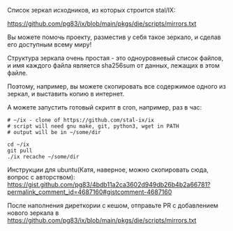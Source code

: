 Список зеркал исходников, из которых строится stal/IX:

https://github.com/pg83/ix/blob/main/pkgs/die/scripts/mirrors.txt

Вы можете помочь проекту, разместив у себя такое зеркало, и сделав его доступным всему миру!

Структура зеркала очень простая - это одноуровневый список файлов, и имя каждого файла является sha256sum от данных, лежащих в этом файле.

Поэтому, например, вы можете скопировать все содержимое одного из зеркал, и выставить копию в интернет.

А можете запустить готовый скрипт в cron, например, раз в час:

```
# ~/ix - clone of https://github.com/stal-ix/ix
# script will need gnu make, git, python3, wget in PATH
# output will be in ~/some/dir

cd ~/ix
git pull
./ix recache ~/some/dir
```

Инструкции для ubuntu(Катя, наверное, можно скопировать сюда, вопрос с авторством): https://gist.github.com/pg83/4bdb11a2ca3602d949db26b4b2a66781?permalink_comment_id=4687160#gistcomment-4687160

После наполнения диреткории с кешом, отправьте PR с добавлением нового зеркала в https://github.com/pg83/ix/blob/main/pkgs/die/scripts/mirrors.txt
